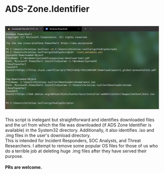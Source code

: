 # ADS-Zone.Identifier
<h1> <img src="https://github.com/Arizona-Cyber-Threat-Response-Alliance/ADS-Zone.Identifier/blob/main/zoneidentifier.png" ></h1>
This script is inelegant but straightforward and identifies downloaded files and the url from which the file was downloaded (if ADS Zone Identifier is available) in the System32 directory. Additionally, it also identifies .iso and .img files in the user's download directory.
</br>
This is intended for Incident Responders, SOC Analysts, and Threat Researchers. I attempt to remove some popular OS files for those of us who do a terrible job at deleting huge .img files after they have served their purpose.
</br>
<h4>PRs are welcome. </h1>
